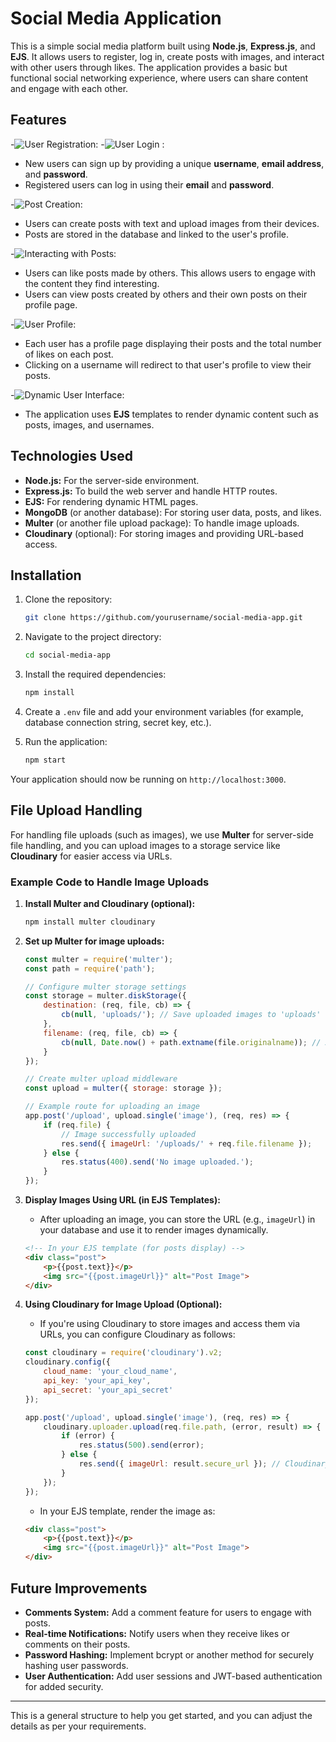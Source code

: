 # Social Media Application

This is a simple social media platform built using **Node.js**, **Express.js**, and **EJS**. It allows users to register, log in, create posts with images, and interact with other users through likes. The application provides a basic but functional social networking experience, where users can share content and engage with each other.

## Features

-![ **User Registration:**](https://ik.imagekit.io/vinaymry/Screenshot%202025-01-20%20161030.png?updatedAt=1737370337336)
-![**User Login :**](https://ik.imagekit.io/vinaymry/Screenshot%202025-01-20%20160626.png?updatedAt=1737370339069)
  - New users can sign up by providing a unique **username**, **email address**, and **password**.
  - Registered users can log in using their **email** and **password**.

  -![**Post Creation:**]()
  - Users can create posts with text and upload images from their devices.
  - Posts are stored in the database and linked to the user's profile.

-![ **Interacting with Posts:**]()
  - Users can like posts made by others. This allows users to engage with the content they find interesting.
  - Users can view posts created by others and their own posts on their profile page.

-![  **User Profile:**]()
  - Each user has a profile page displaying their posts and the total number of likes on each post.
  - Clicking on a username will redirect to that user's profile to view their posts.

-![ **Dynamic User Interface:**]()
  - The application uses **EJS** templates to render dynamic content such as posts, images, and usernames.

## Technologies Used

- **Node.js:** For the server-side environment.
- **Express.js:** To build the web server and handle HTTP routes.
- **EJS:** For rendering dynamic HTML pages.
- **MongoDB** (or another database): For storing user data, posts, and likes.
- **Multer** (or another file upload package): To handle image uploads.
- **Cloudinary** (optional): For storing images and providing URL-based access.

## Installation

1. Clone the repository:
    ```bash
    git clone https://github.com/yourusername/social-media-app.git
    ```

2. Navigate to the project directory:
    ```bash
    cd social-media-app
    ```

3. Install the required dependencies:
    ```bash
    npm install
    ```

4. Create a `.env` file and add your environment variables (for example, database connection string, secret key, etc.).

5. Run the application:
    ```bash
    npm start
    ```

Your application should now be running on `http://localhost:3000`.

## File Upload Handling

For handling file uploads (such as images), we use **Multer** for server-side file handling, and you can upload images to a storage service like **Cloudinary** for easier access via URLs.

### Example Code to Handle Image Uploads

1. **Install Multer and Cloudinary (optional):**
    ```bash
    npm install multer cloudinary
    ```

2. **Set up Multer for image uploads:**
    ```javascript
    const multer = require('multer');
    const path = require('path');

    // Configure multer storage settings
    const storage = multer.diskStorage({
        destination: (req, file, cb) => {
            cb(null, 'uploads/'); // Save uploaded images to 'uploads' folder
        },
        filename: (req, file, cb) => {
            cb(null, Date.now() + path.extname(file.originalname)); // Add a unique filename
        }
    });

    // Create multer upload middleware
    const upload = multer({ storage: storage });

    // Example route for uploading an image
    app.post('/upload', upload.single('image'), (req, res) => {
        if (req.file) {
            // Image successfully uploaded
            res.send({ imageUrl: '/uploads/' + req.file.filename });
        } else {
            res.status(400).send('No image uploaded.');
        }
    });
    ```

3. **Display Images Using URL (in EJS Templates):**
    - After uploading an image, you can store the URL (e.g., `imageUrl`) in your database and use it to render images dynamically.

    ```html
    <!-- In your EJS template (for posts display) -->
    <div class="post">
        <p>{{post.text}}</p>
        <img src="{{post.imageUrl}}" alt="Post Image">
    </div>
    ```

4. **Using Cloudinary for Image Upload (Optional):**
    - If you're using Cloudinary to store images and access them via URLs, you can configure Cloudinary as follows:

    ```javascript
    const cloudinary = require('cloudinary').v2;
    cloudinary.config({
        cloud_name: 'your_cloud_name',
        api_key: 'your_api_key',
        api_secret: 'your_api_secret'
    });

    app.post('/upload', upload.single('image'), (req, res) => {
        cloudinary.uploader.upload(req.file.path, (error, result) => {
            if (error) {
                res.status(500).send(error);
            } else {
                res.send({ imageUrl: result.secure_url }); // Cloudinary image URL
            }
        });
    });
    ```

    - In your EJS template, render the image as:

    ```html
    <div class="post">
        <p>{{post.text}}</p>
        <img src="{{post.imageUrl}}" alt="Post Image">
    </div>
    ```

## Future Improvements

- **Comments System:** Add a comment feature for users to engage with posts.
- **Real-time Notifications:** Notify users when they receive likes or comments on their posts.
- **Password Hashing:** Implement bcrypt or another method for securely hashing user passwords.
- **User Authentication:** Add user sessions and JWT-based authentication for added security.

---

This is a general structure to help you get started, and you can adjust the details as per your requirements.

